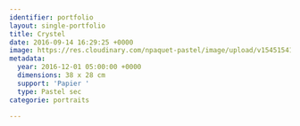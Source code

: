 ```yaml
---
identifier: portfolio
layout: single-portfolio
title: Crystel
date: 2016-09-14 16:29:25 +0000
image: https://res.cloudinary.com/npaquet-pastel/image/upload/v1545154172/Crystel-pastel-38-X-28-cm-2016.jpg
metadata:
  year: 2016-12-01 05:00:00 +0000
  dimensions: 38 x 28 cm
  support: 'Papier '
  type: Pastel sec
categorie: portraits

---
```

